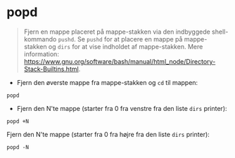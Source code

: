 # popd

> Fjern en mappe placeret på mappe-stakken via den indbyggede shell-kommando `pushd`.
> Se `pushd` for at placere en mappe på mappe-stakken og `dirs` for at vise indholdet af mappe-stakken.
> Mere information: <https://www.gnu.org/software/bash/manual/html_node/Directory-Stack-Builtins.html>.

- Fjern den øverste mappe fra mappe-stakken og `cd` til mappen:

`popd`

- Fjern den N'te mappe (starter fra 0 fra venstre fra den liste `dirs` printer):

`popd +N`

Fjern den N'te mappe (starter fra 0 fra højre fra den liste `dirs` printer):

`popd -N`
